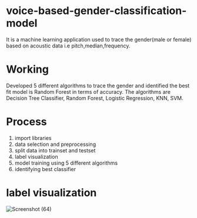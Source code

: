 # voice-based-gender-classification-model

It is a machine learning application used to trace the gender(male or female) based on acoustic data i.e pitch,median,frequency.

# Working

Developed 5 different algorithms to trace the gender and identified the best fit model is Random Forest in terms of accuracy.
The algorithms are Decision Tree Classifier, Random Forest, Logistic Regression, KNN, SVM.  

# Process
1) import libraries
2) data selection and preprocessing
3) split data into trainset and testset
4) label visualization
5) model training using 5 different algorithms
6) identifying best classifier 

# label visualization 
![Screenshot (64)](https://user-images.githubusercontent.com/95540846/187041076-2141dbf8-2b39-47b3-bea5-95d53ecaee1b.png)
